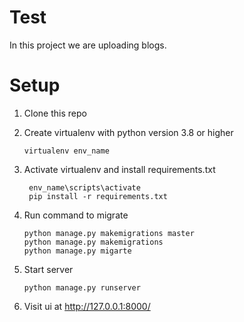# Test
In this project we are uploading blogs.


# Setup

1. Clone this repo
2. Create virtualenv with python version 3.8 or higher
   
   `virtualenv env_name`
3. Activate virtualenv and install requirements.txt
   ```
    env_name\scripts\activate
    pip install -r requirements.txt
   ```
4. Run command to migrate     
    ```
    python manage.py makemigrations master
    python manage.py makemigrations
    python manage.py migarte

    ```
4. Start server     
    ```
    python manage.py runserver
    ```

5. Visit ui at http://127.0.0.1:8000/
